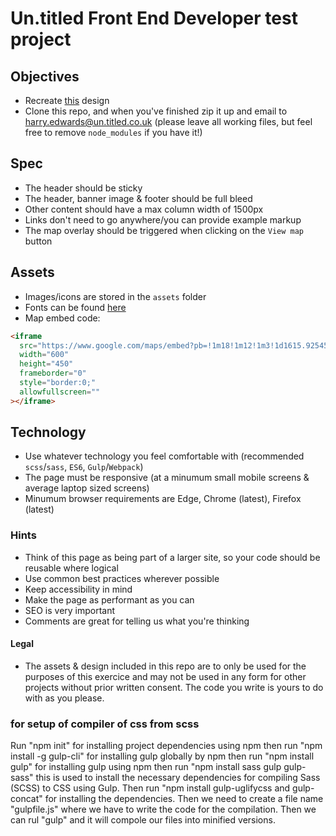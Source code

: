 # Un.titled Front End Developer test project

## Objectives

- Recreate [this](https://projects.invisionapp.com/share/CXV79L5S29U#/screens/397139710) design
- Clone this repo, and when you've finished zip it up and email to [harry.edwards@un.titled.co.uk](harry.edwards@un.titled.co.uk) (please leave all working files, but feel free to remove `node_modules` if you have it!)

## Spec

- The header should be sticky
- The header, banner image & footer should be full bleed
- Other content should have a max column width of 1500px
- Links don't need to go anywhere/you can provide example markup
- The map overlay should be triggered when clicking on the `View map` button

## Assets

- Images/icons are stored in the `assets` folder
- Fonts can be found [here](https://fonts.google.com/specimen/Poppins)
- Map embed code:

```html
<iframe
  src="https://www.google.com/maps/embed?pb=!1m18!1m12!1m3!1d1615.9254597722654!2d-1.1339286902650432!3d52.63915745447631!2m3!1f0!2f0!3f0!3m2!1i1024!2i768!4f13.1!3m3!1m2!1s0x0%3A0xb7314784b68c14c0!2sUn.titled!5e0!3m2!1sen!2suk!4v1575994684235!5m2!1sen!2suk"
  width="600"
  height="450"
  frameborder="0"
  style="border:0;"
  allowfullscreen=""
></iframe>
```

## Technology

- Use whatever technology you feel comfortable with (recommended `scss`/`sass`, `ES6`, `Gulp`/`Webpack`)
- The page must be responsive (at a minumum small mobile screens & average laptop sized screens)
- Minumum browser requirements are Edge, Chrome (latest), Firefox (latest)

### Hints

- Think of this page as being part of a larger site, so your code should be reusable where logical
- Use common best practices wherever possible
- Keep accessibility in mind
- Make the page as performant as you can
- SEO is very important
- Comments are great for telling us what you're thinking

#### Legal

- The assets & design included in this repo are to only be used for the purposes of this exercice and may not be used in any form for other projects without prior written consent. The code you write is yours to do with as you please.

### for setup of compiler of css from scss

<!-- run on terminal -->

Run "npm init" for installing project dependencies using npm then run "npm install -g gulp-cli" for installing gulp globally by npm then run "npm install gulp" for installing gulp using npm then run "npm install sass gulp gulp-sass" this is used to install the necessary dependencies for compiling Sass (SCSS) to CSS using Gulp. Then run "npm install gulp-uglifycss and gulp-concat" for installing the dependencies. Then we need to create a file name "gulpfile.js" where we have to write the code for the compilation.
Then we can rul "gulp" and it will compole our files into minified versions. 
